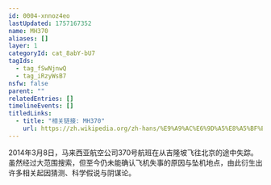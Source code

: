 ```yaml
---
id: 0004-xnnoz4eo
lastUpdated: 1757167352
name: MH370
aliases: []
layer: 1
categoryId: cat_8abY-bU7
tagIds:
  - tag_fSwNjnwQ
  - tag_iRzyWsB7
nsfw: false
parent: ""
relatedEntries: []
timelineEvents: []
titledLinks:
  - title: "相关链接: MH370"
    url: https://zh.wikipedia.org/zh-hans/%E9%A9%AC%E6%9D%A5%E8%A5%BF%E4%BA%9A%E8%88%AA%E7%A9%BA370%E5%8F%B7%E7%8F%AD%E6%9C%BA%E7%A9%BA%E9%9A%BE
---
```


2014年3月8日，马来西亚航空公司370号航班在从吉隆坡飞往北京的途中失踪。虽然经过大范围搜索，但至今仍未能确认飞机失事的原因与坠机地点，由此衍生出许多相关起因猜测、科学假说与阴谋论。